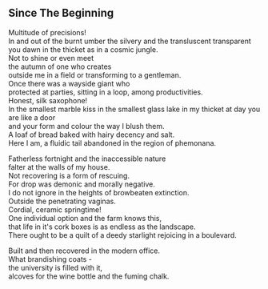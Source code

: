 Since The Beginning
-------------------
Multitude of precisions!  
In and out of the burnt umber the silvery and the transluscent transparent  
you dawn in the thicket as in a cosmic jungle.  
Not to shine or even meet  
the autumn of one who creates  
outside me in a field or transforming to a gentleman.  
Once there was a wayside giant who  
protected at parties, sitting in a loop, among productivities.  
Honest, silk saxophone!  
In the smallest marble kiss in the smallest glass lake in my thicket at day you are like a door  
and your form and colour the way I blush them.  
A loaf of bread baked with hairy decency and salt.  
Here I am, a fluidic tail abandoned in the region of phemonana.  
  
Fatherless fortnight and the inaccessible nature  
falter at the walls of my house.  
Not recovering is a form of rescuing.  
For drop was demonic and morally negative.  
I do not ignore in the heights of browbeaten extinction.  
Outside the penetrating vaginas.  
Cordial, ceramic springtime!  
One individual option and the farm knows this,  
that life in it's cork boxes is as endless as the landscape.  
There ought to be a quilt of a deedy starlight rejoicing in a boulevard.  
  
Built and then recovered in the modern office.  
What brandishing coats -  
the university is filled with it,  
alcoves for the wine bottle and the fuming chalk.  
